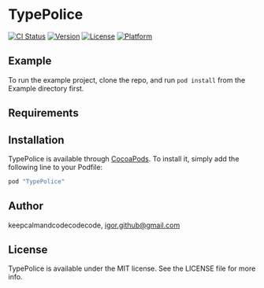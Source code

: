 # TypePolice

[![CI Status](http://img.shields.io/travis/keepcalmandcodecodecode/TypePolice.svg?style=flat)](https://travis-ci.org/keepcalmandcodecodecode/TypePolice)
[![Version](https://img.shields.io/cocoapods/v/TypePolice.svg?style=flat)](http://cocoapods.org/pods/TypePolice)
[![License](https://img.shields.io/cocoapods/l/TypePolice.svg?style=flat)](http://cocoapods.org/pods/TypePolice)
[![Platform](https://img.shields.io/cocoapods/p/TypePolice.svg?style=flat)](http://cocoapods.org/pods/TypePolice)

## Example

To run the example project, clone the repo, and run `pod install` from the Example directory first.

## Requirements

## Installation

TypePolice is available through [CocoaPods](http://cocoapods.org). To install
it, simply add the following line to your Podfile:

```ruby
pod "TypePolice"
```

## Author

keepcalmandcodecodecode, igor.github@gmail.com

## License

TypePolice is available under the MIT license. See the LICENSE file for more info.
